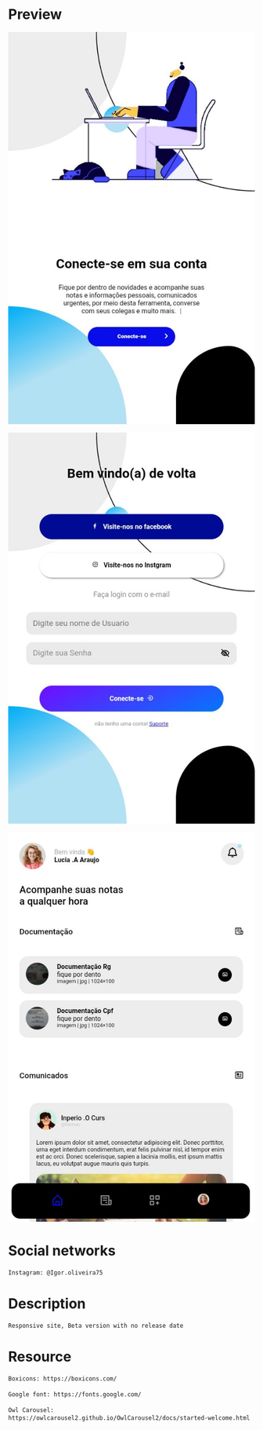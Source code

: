 # Preview

!["How To Create Responsive Website Using HTML PHP CSS And jQuery"](https://raw.githubusercontent.com/igcardoso/projeto/main/Screenshot_20220721-210400.jpg "How To Create Responsive Website Using HTML PHP CSS And jQuery")

!["How To Create Responsive Website Using HTML PHP CSS And jQuery"](https://raw.githubusercontent.com/igcardoso/projeto/main/Screenshot_20220721-210408.jpg "How To Create Responsive Website Using HTML PHP CSS And jQuery")

!["How To Create Responsive Website Using HTML PHP CSS And jQuery"](https://raw.githubusercontent.com/igcardoso/projeto/main/Screenshot_20220722-140623.jpg "How To Create Responsive Website Using HTML PHP CSS And jQuery")

# Social networks 

    Instagram: @Igor.oliveira75 

# Description

    Responsive site, Beta version with no release date 

# Resource

    Boxicons: https://boxicons.com/

    Google font: https://fonts.google.com/

    Owl Carousel: https://owlcarousel2.github.io/OwlCarousel2/docs/started-welcome.html

